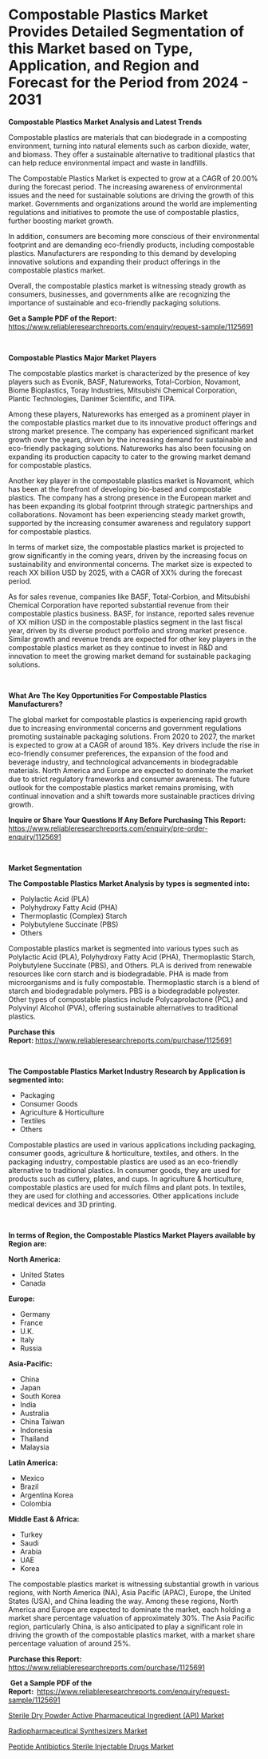 <p><h1>Compostable Plastics Market Provides Detailed Segmentation of this Market based on Type, Application, and Region and Forecast for the Period from 2024 - 2031</h1></p><p><strong>Compostable Plastics Market Analysis and Latest Trends</strong></p>
<p><p>Compostable plastics are materials that can biodegrade in a composting environment, turning into natural elements such as carbon dioxide, water, and biomass. They offer a sustainable alternative to traditional plastics that can help reduce environmental impact and waste in landfills.</p><p>The Compostable Plastics Market is expected to grow at a CAGR of 20.00% during the forecast period. The increasing awareness of environmental issues and the need for sustainable solutions are driving the growth of this market. Governments and organizations around the world are implementing regulations and initiatives to promote the use of compostable plastics, further boosting market growth.</p><p>In addition, consumers are becoming more conscious of their environmental footprint and are demanding eco-friendly products, including compostable plastics. Manufacturers are responding to this demand by developing innovative solutions and expanding their product offerings in the compostable plastics market.</p><p>Overall, the compostable plastics market is witnessing steady growth as consumers, businesses, and governments alike are recognizing the importance of sustainable and eco-friendly packaging solutions.</p></p>
<p><strong>Get a Sample PDF of the Report:&nbsp;</strong> <a href="https://www.reliableresearchreports.com/enquiry/request-sample/1125691">https://www.reliableresearchreports.com/enquiry/request-sample/1125691</a></p>
<p>&nbsp;</p>
<p><strong>Compostable Plastics Major Market Players</strong></p>
<p><p>The compostable plastics market is characterized by the presence of key players such as Evonik, BASF, Natureworks, Total-Corbion, Novamont, Biome Bioplastics, Toray Industries, Mitsubishi Chemical Corporation, Plantic Technologies, Danimer Scientific, and TIPA. </p><p>Among these players, Natureworks has emerged as a prominent player in the compostable plastics market due to its innovative product offerings and strong market presence. The company has experienced significant market growth over the years, driven by the increasing demand for sustainable and eco-friendly packaging solutions. Natureworks has also been focusing on expanding its production capacity to cater to the growing market demand for compostable plastics.</p><p>Another key player in the compostable plastics market is Novamont, which has been at the forefront of developing bio-based and compostable plastics. The company has a strong presence in the European market and has been expanding its global footprint through strategic partnerships and collaborations. Novamont has been experiencing steady market growth, supported by the increasing consumer awareness and regulatory support for compostable plastics.</p><p>In terms of market size, the compostable plastics market is projected to grow significantly in the coming years, driven by the increasing focus on sustainability and environmental concerns. The market size is expected to reach XX billion USD by 2025, with a CAGR of XX% during the forecast period.</p><p>As for sales revenue, companies like BASF, Total-Corbion, and Mitsubishi Chemical Corporation have reported substantial revenue from their compostable plastics business. BASF, for instance, reported sales revenue of XX million USD in the compostable plastics segment in the last fiscal year, driven by its diverse product portfolio and strong market presence. Similar growth and revenue trends are expected for other key players in the compostable plastics market as they continue to invest in R&D and innovation to meet the growing market demand for sustainable packaging solutions.</p></p>
<p>&nbsp;</p>
<p><strong>What Are The Key Opportunities For Compostable Plastics Manufacturers?</strong></p>
<p><p>The global market for compostable plastics is experiencing rapid growth due to increasing environmental concerns and government regulations promoting sustainable packaging solutions. From 2020 to 2027, the market is expected to grow at a CAGR of around 18%. Key drivers include the rise in eco-friendly consumer preferences, the expansion of the food and beverage industry, and technological advancements in biodegradable materials. North America and Europe are expected to dominate the market due to strict regulatory frameworks and consumer awareness. The future outlook for the compostable plastics market remains promising, with continual innovation and a shift towards more sustainable practices driving growth.</p></p>
<p><strong>Inquire or Share Your Questions If Any Before Purchasing This Report:</strong> <a href="https://www.reliableresearchreports.com/enquiry/pre-order-enquiry/1125691">https://www.reliableresearchreports.com/enquiry/pre-order-enquiry/1125691</a></p>
<p>&nbsp;</p>
<p><strong>Market Segmentation</strong></p>
<p><strong>The Compostable Plastics Market Analysis by types is segmented into:</strong></p>
<p><ul><li>Polylactic Acid (PLA)</li><li>Polyhydroxy Fatty Acid (PHA)</li><li>Thermoplastic (Complex) Starch</li><li>Polybutylene Succinate (PBS)</li><li>Others</li></ul></p>
<p><p>Compostable plastics market is segmented into various types such as Polylactic Acid (PLA), Polyhydroxy Fatty Acid (PHA), Thermoplastic Starch, Polybutylene Succinate (PBS), and Others. PLA is derived from renewable resources like corn starch and is biodegradable. PHA is made from microorganisms and is fully compostable. Thermoplastic starch is a blend of starch and biodegradable polymers. PBS is a biodegradable polyester. Other types of compostable plastics include Polycaprolactone (PCL) and Polyvinyl Alcohol (PVA), offering sustainable alternatives to traditional plastics.</p></p>
<p><strong>Purchase this Report:&nbsp;</strong><a href="https://www.reliableresearchreports.com/purchase/1125691">https://www.reliableresearchreports.com/purchase/1125691</a></p>
<p>&nbsp;</p>
<p><strong>The Compostable Plastics Market Industry Research by Application is segmented into:</strong></p>
<p><ul><li>Packaging</li><li>Consumer Goods</li><li>Agriculture & Horticulture</li><li>Textiles</li><li>Others</li></ul></p>
<p><p>Compostable plastics are used in various applications including packaging, consumer goods, agriculture & horticulture, textiles, and others. In the packaging industry, compostable plastics are used as an eco-friendly alternative to traditional plastics. In consumer goods, they are used for products such as cutlery, plates, and cups. In agriculture & horticulture, compostable plastics are used for mulch films and plant pots. In textiles, they are used for clothing and accessories. Other applications include medical devices and 3D printing.</p></p>
<p>&nbsp;</p>
<p><strong>In terms of Region, the Compostable Plastics Market Players available by Region are:</strong></p>
<p>
    <p> <strong> North America: </strong>
        <ul>
            <li>United States</li>
            <li>Canada</li>
        </ul>
        </p> 
    <p> <strong> Europe: </strong>
        <ul>
            <li>Germany</li>
            <li>France</li>
            <li>U.K.</li>
            <li>Italy</li>
            <li>Russia</li>
        </ul>
        </p> 
    <p> <strong> Asia-Pacific: </strong>
        <ul>
            <li>China</li>
            <li>Japan</li>
            <li>South Korea</li>
            <li>India</li>
            <li>Australia</li>
            <li>China Taiwan</li>
            <li>Indonesia</li>
            <li>Thailand</li>
            <li>Malaysia</li>
        </ul>
        </p> 
    <p> <strong> Latin America: </strong>
        <ul>
            <li>Mexico</li>
            <li>Brazil</li>
            <li>Argentina Korea</li>
            <li>Colombia</li>
        </ul>
        </p> 
    <p> <strong> Middle East & Africa: </strong>
        <ul>
            <li>Turkey</li>
            <li>Saudi</li>
            <li>Arabia</li>
            <li>UAE</li>
            <li>Korea</li>
        </ul>
    </p>
    </p>
<p><p>The compostable plastics market is witnessing substantial growth in various regions, with North America (NA), Asia Pacific (APAC), Europe, the United States (USA), and China leading the way. Among these regions, North America and Europe are expected to dominate the market, each holding a market share percentage valuation of approximately 30%. The Asia Pacific region, particularly China, is also anticipated to play a significant role in driving the growth of the compostable plastics market, with a market share percentage valuation of around 25%.</p></p>
<p><strong>Purchase this Report: </strong><a href="https://www.reliableresearchreports.com/purchase/1125691">https://www.reliableresearchreports.com/purchase/1125691</a></p>
<p>&nbsp;<strong>Get a Sample PDF of the Report:&nbsp;&nbsp;</strong><a href="https://www.reliableresearchreports.com/enquiry/request-sample/1125691">https://www.reliableresearchreports.com/enquiry/request-sample/1125691</a></p>
<p><strong></strong></p>
<p><p><a href="https://view.publitas.com/reportprime-1/sterile-dry-powder-active-pharmaceutical-ingredient-api-market-size-2023-2030-global-industrial-analysis-key-geographical-regions-market-share-top-key-players-product-types-and-forecast-research-report/">Sterile Dry Powder Active Pharmaceutical Ingredient (API) Market</a></p><p><a href="https://view.publitas.com/reportprime-1/radiopharmaceutical-synthesizers-market-research-report-forecasted-for-period-from-2023-2030-by-market-type-market-application-and-region/">Radiopharmaceutical Synthesizers Market</a></p><p><a href="https://view.publitas.com/reportprime-1/peptide-antibiotics-sterile-injectable-drugs-market-size-reflecting-a-forecast-till-2030-market-by-type-by-application-and-by-geography/">Peptide Antibiotics Sterile Injectable Drugs Market</a></p></p>